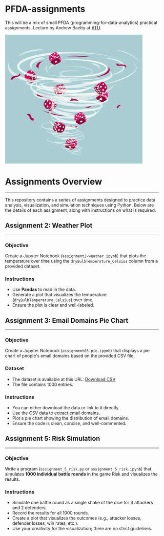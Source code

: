 # PFDA-assignments

This will be a mix of small PFDA (programming-for-data-analytics) practical assignments.
Lecture by Andrew Baetty at [ATU](https://www.atu.ie/).

![weatherisk](img/weather_risk20241214.jpg)

# Assignments Overview
***

This repository contains a series of assignments designed to practice data analysis, visualization, and simulation techniques using Python. Below are the details of each assignment, along with instructions on what is required.

## Assignment 2: Weather Plot
***

### Objective
Create a Jupyter Notebook (`assignment2-weather.ipynb`) that plots the temperature over time using the `dryBulbTemperature_Celsius` column from a provided dataset.

### Instructions
- Use **Pandas** to read in the data.
- Generate a plot that visualizes the temperature (`dryBulbTemperature_Celsius`) over time.
- Ensure the plot is clear and well-labeled.

## Assignment 3: Email Domains Pie Chart
***
### Objective
Create a Jupyter Notebook (`assignment03-pie.ipynb`) that displays a pie chart of people's email domains based on the provided CSV file.

### Dataset
- The dataset is available at this URL:
  [Download CSV](https://drive.google.com/uc?id=1AWPf-pJodJKeHsARQK_RHiNsE8fjPCVK&export=download)
- The file contains 1000 entries.

### Instructions
- You can either download the data or link to it directly.
- Use the CSV data to extract email domains.
- Plot a pie chart showing the distribution of email domains.
- Ensure the code is clean, concise, and well-commented.

## Assignment 5: Risk Simulation
***

### Objective
Write a program (`assignment_5_risk.py` or `assignment_5_risk.ipynb`) that simulates **1000 individual battle rounds** in the game Risk and visualizes the results.

### Instructions
- Simulate one battle round as a single shake of the dice for 3 attackers and 2 defenders.
- Record the results for all 1000 rounds.
- Create a plot that visualizes the outcomes (e.g., attacker losses, defender losses, win rates, etc.).
- Use your creativity for the visualization; there are no strict guidelines.

